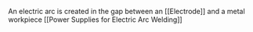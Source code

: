 An electric arc is created in the gap between an [[Electrode]] and a metal workpiece
[[Power Supplies for Electric Arc Welding]]